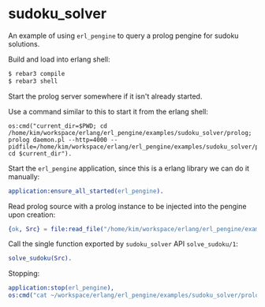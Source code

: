 # sudoku_solver

An example of using `erl_pengine` to query a prolog pengine for sudoku solutions. 

Build and load into erlang shell:

```bash
$ rebar3 compile
$ rebar3 shell
```

Start the prolog server somewhere if it isn't already started. 

Use a command similar to this to start it from the erlang shell:
 
```
os:cmd("current_dir=$PWD; cd /home/kim/workspace/erlang/erl_pengine/examples/sudoku_solver/prolog; prolog daemon.pl --http=4000 --pidfile=/home/kim/workspace/erlang/erl_pengine/examples/sudoku_solver/prolog/pid/http.pid; cd $current_dir").
```

Start the `erl_pengine` application, since this is a erlang library we can do it manually:
 
 ```erlang
 application:ensure_all_started(erl_pengine). 
 ```
 
 Read prolog source with a prolog instance to be injected into the pengine upon creation:
 
 ```erlang
 {ok, Src} = file:read_file("/home/kim/workspace/erlang/erl_pengine/examples/sudoku_solver/prolog/src_text.pl").
 ```
 
 Call the single function exported by `sudoku_solver` API `solve_sudoku/1`:
 
 ```erlang
 solve_sudoku(Src).
 ```
 
 Stopping:
 
 ```erlang
application:stop(erl_pengine),
os:cmd("cat ~/workspace/erlang/erl_pengine/examples/sudoku_solver/prolog/pid/http.pid | xargs kill -9").
 ```